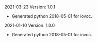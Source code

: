 2021-03-23 Version: 1.0.1
- Generated python 2018-05-01 for iovcc.

2021-01-10 Version: 1.0.0
- Generated python 2018-05-01 for iovcc.

